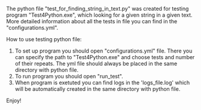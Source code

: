 The python file "test_for_finding_string_in_text.py" was created for testing program "Test4Python.exe", which looking for a given string in a given text. More detailed information about all the tests in file you can find in the "configurations.yml".

How to use testing python file:
1. To set up program you should open "configurations.yml" file. There you can specify the path to "Test4Python.exe" and choose tests and number of their repeats. The yml file should always be placed in the same directory with python file.
2. To run program you should open "run_test".
3. When program is exetuted you can find logs in the 'logs_file.log' which will be automatically created in the same directory with python file.

Enjoy!